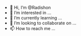 - 👋 Hi, I’m @Radishon
- 👀 I’m interested in ...
- 🌱 I’m currently learning ...
- 💞️ I’m looking to collaborate on ...
- 📫 How to reach me ...

<!---
Radishon/Radishon is a ✨ special ✨ repository because its `README.md` (this file) appears on your GitHub profile.
You can click the Preview link to take a look at your changes.
--->
